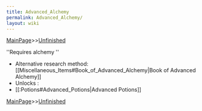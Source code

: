 ```yaml
---
title: Advanced_Alchemy
permalink: Advanced_Alchemy/
layout: wiki
---
```


[MainPage](/keeperrl_wiki/ "wikilink")>>[Unfinished](/keeperrl_wiki/Unfinished "wikilink")



''Requires alchemy
'' 
- Alternative research method: [[Miscellaneous_Items#Book_of_Advanced_Alchemy|Book of Advanced Alchemy]]
- Unlocks :
- [[:Potions#Advanced_Potions|Advanced Potions]]

[MainPage](/keeperrl_wiki/ "wikilink")>>[Unfinished](/keeperrl_wiki/Unfinished "wikilink")

